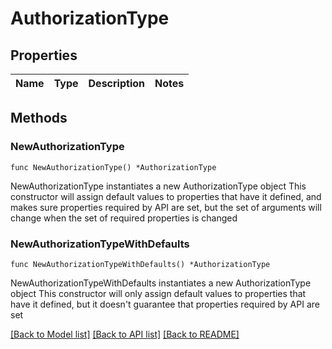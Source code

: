 # AuthorizationType

## Properties

Name | Type | Description | Notes
------------ | ------------- | ------------- | -------------

## Methods

### NewAuthorizationType

`func NewAuthorizationType() *AuthorizationType`

NewAuthorizationType instantiates a new AuthorizationType object
This constructor will assign default values to properties that have it defined,
and makes sure properties required by API are set, but the set of arguments
will change when the set of required properties is changed

### NewAuthorizationTypeWithDefaults

`func NewAuthorizationTypeWithDefaults() *AuthorizationType`

NewAuthorizationTypeWithDefaults instantiates a new AuthorizationType object
This constructor will only assign default values to properties that have it defined,
but it doesn't guarantee that properties required by API are set


[[Back to Model list]](../README.md#documentation-for-models) [[Back to API list]](../README.md#documentation-for-api-endpoints) [[Back to README]](../README.md)



